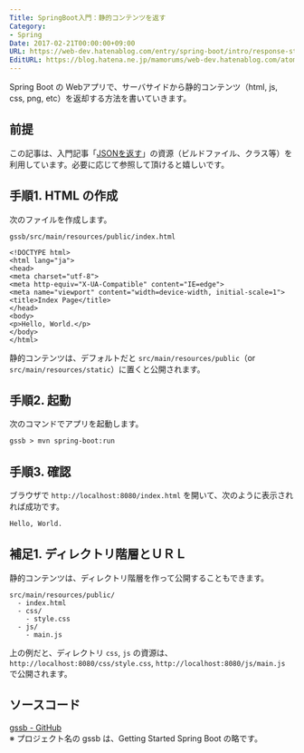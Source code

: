 ```yaml
---
Title: SpringBoot入門：静的コンテンツを返す
Category:
- Spring
Date: 2017-02-21T00:00:00+09:00
URL: https://web-dev.hatenablog.com/entry/spring-boot/intro/response-static-content
EditURL: https://blog.hatena.ne.jp/mamorums/web-dev.hatenablog.com/atom/entry/10328749687219967440
---
```


Spring Boot の Webアプリで、サーバサイドから静的コンテンツ（html, js, css, png, etc）を返却する方法を書いていきます。


## 前提
この記事は、入門記事「[JSONを返す](/entry/spring-boot/intro/response-json)」の資源（ビルドファイル、クラス等）を利用しています。必要に応じて参照して頂けると嬉しいです。


## 手順1. HTML の作成
次のファイルを作成します。

`gssb/src/main/resources/public/index.html`

```
<!DOCTYPE html>
<html lang="ja">
<head>
<meta charset="utf-8">
<meta http-equiv="X-UA-Compatible" content="IE=edge">
<meta name="viewport" content="width=device-width, initial-scale=1">
<title>Index Page</title>
</head>
<body>
<p>Hello, World.</p>
</body>
</html>
```

静的コンテンツは、デフォルトだと `src/main/resources/public`（or `src/main/resources/static`）に置くと公開されます。


## 手順2. 起動
次のコマンドでアプリを起動します。

```txt
gssb > mvn spring-boot:run
```


## 手順3. 確認
ブラウザで `http://localhost:8080/index.html` を開いて、次のように表示されれば成功です。

```txt
Hello, World.
```

## 補足1. ディレクトリ階層とＵＲＬ
静的コンテンツは、ディレクトリ階層を作って公開することもできます。

```
src/main/resources/public/
  - index.html
  - css/
    - style.css
  - js/
    - main.js
```

上の例だと、ディレクトリ `css`, `js` の資源は、`http://localhost:8080/css/style.css`, `http://localhost:8080/js/main.js` で公開されます。


## ソースコード
[gssb - GitHub](https://github.com/mamorum/blog/tree/master/code/gssb)  
※ プロジェクト名の gssb は、Getting Started Spring Boot の略です。
